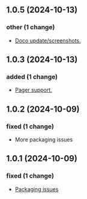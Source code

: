 ## 1.0.5 (2024-10-13)

### other (1 change)

- [Doco update/screenshots.](lucid/proxmox-info@00cdef8c2c668f61b21d698e6710cf708bd3644a)

## 1.0.3 (2024-10-13)

### added (1 change)

- [Pager support.](lucid/proxmox-info@644bf0915e36e61490afc4827369b09577fb607b)

## 1.0.2 (2024-10-09)

### fixed (1 change)

- More packaging issues

## 1.0.1 (2024-10-09)

### fixed (1 change)

- [Packaging issues](lucid/proxmox-info@3ac6f0a2ea48f96b6316361992ab498f9ef23f35)
